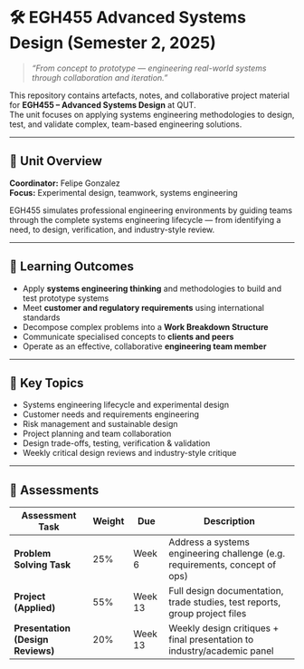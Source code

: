 # 🛠️ EGH455 Advanced Systems Design (Semester 2, 2025)

> _“From concept to prototype — engineering real-world systems through collaboration and iteration.”_

This repository contains artefacts, notes, and collaborative project material for **EGH455 – Advanced Systems Design** at QUT.  
The unit focuses on applying systems engineering methodologies to design, test, and validate complex, team-based engineering solutions.

---

## 📘 Unit Overview

**Coordinator:** Felipe Gonzalez  
**Focus:** Experimental design, teamwork, systems engineering

EGH455 simulates professional engineering environments by guiding teams through the complete systems engineering lifecycle — from identifying a need, to design, verification, and industry-style review.

---

## 🎯 Learning Outcomes

- Apply **systems engineering thinking** and methodologies to build and test prototype systems
- Meet **customer and regulatory requirements** using international standards
- Decompose complex problems into a **Work Breakdown Structure**
- Communicate specialised concepts to **clients and peers**
- Operate as an effective, collaborative **engineering team member**

---

## 🧠 Key Topics

- Systems engineering lifecycle and experimental design  
- Customer needs and requirements engineering  
- Risk management and sustainable design  
- Project planning and team collaboration  
- Design trade-offs, testing, verification & validation  
- Weekly critical design reviews and industry-style critique

---

## 📂 Assessments

| Assessment Task            | Weight | Due    | Description                                                                 |
|---------------------------|--------|--------|-----------------------------------------------------------------------------|
| **Problem Solving Task**  | 25%    | Week 6 | Address a systems engineering challenge (e.g. requirements, concept of ops) |
| **Project (Applied)**     | 55%    | Week 13| Full design documentation, trade studies, test reports, group project files |
| **Presentation (Design Reviews)** | 20% | Week 13 | Weekly design critiques + final presentation to industry/academic panel     |

